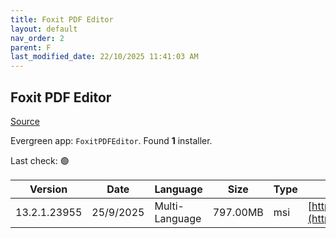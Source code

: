 ```yaml
---
title: Foxit PDF Editor
layout: default
nav_order: 2
parent: F
last_modified_date: 22/10/2025 11:41:03 AM
---
```


## Foxit PDF Editor

[Source](https://www.foxit.com/pdf-editor/)

Evergreen app: `FoxitPDFEditor`. Found **1** installer.

Last check: 🟢

| Version      | Date      | Language       | Size     | Type | URI                                                                                                                                                                                                                                |
| ------------ | --------- | -------------- | -------- | ---- | ---------------------------------------------------------------------------------------------------------------------------------------------------------------------------------------------------------------------------------- |
| 13.2.1.23955 | 25/9/2025 | Multi-Language | 797.00MB | msi  | [https://cdn06.foxitsoftware.com/product/phantomPDF/desktop/win/13.2.1/FoxitPDFEditor1321_L10N_Setup_Website.msi](https://cdn06.foxitsoftware.com/product/phantomPDF/desktop/win/13.2.1/FoxitPDFEditor1321_L10N_Setup_Website.msi) |
